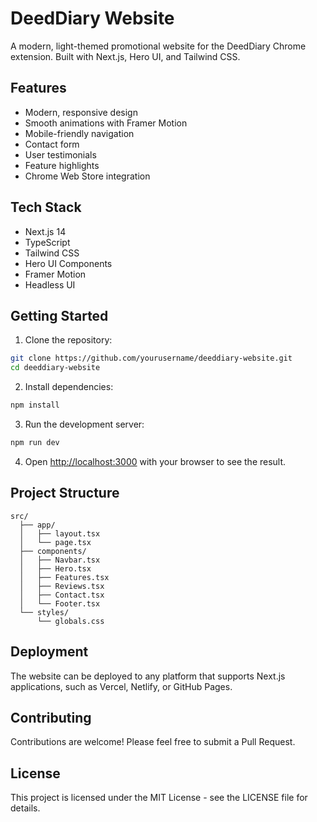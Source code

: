 # DeedDiary Website

A modern, light-themed promotional website for the DeedDiary Chrome extension. Built with Next.js, Hero UI, and Tailwind CSS.

## Features

- Modern, responsive design
- Smooth animations with Framer Motion
- Mobile-friendly navigation
- Contact form
- User testimonials
- Feature highlights
- Chrome Web Store integration

## Tech Stack

- Next.js 14
- TypeScript
- Tailwind CSS
- Hero UI Components
- Framer Motion
- Headless UI

## Getting Started

1. Clone the repository:
```bash
git clone https://github.com/yourusername/deeddiary-website.git
cd deeddiary-website
```

2. Install dependencies:
```bash
npm install
```

3. Run the development server:
```bash
npm run dev
```

4. Open [http://localhost:3000](http://localhost:3000) with your browser to see the result.

## Project Structure

```
src/
  ├── app/
  │   ├── layout.tsx
  │   └── page.tsx
  ├── components/
  │   ├── Navbar.tsx
  │   ├── Hero.tsx
  │   ├── Features.tsx
  │   ├── Reviews.tsx
  │   ├── Contact.tsx
  │   └── Footer.tsx
  └── styles/
      └── globals.css
```

## Deployment

The website can be deployed to any platform that supports Next.js applications, such as Vercel, Netlify, or GitHub Pages.

## Contributing

Contributions are welcome! Please feel free to submit a Pull Request.

## License

This project is licensed under the MIT License - see the LICENSE file for details.
